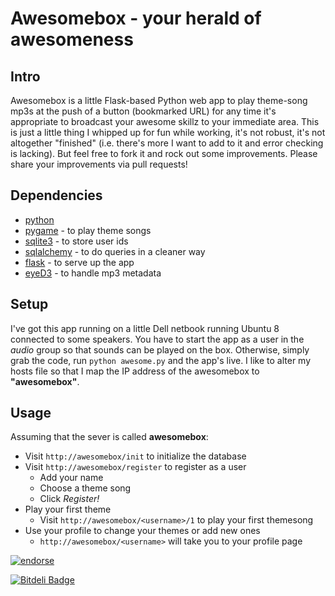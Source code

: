 Awesomebox - your herald of awesomeness
=======================================

Intro
-----
Awesomebox is a little Flask-based Python web app to play theme-song mp3s at the push of a button (bookmarked URL) for
any time it's appropriate to broadcast your awesome skillz to your immediate area. This is just a little thing I whipped
up for fun while working, it's not robust, it's not altogether "finished" (i.e. there's more I want to add to it and
error checking is lacking). But feel free to fork it and rock out some improvements. Please share your improvements
via pull requests!

Dependencies
------------
* [python](http://python.org)
* [pygame](http://pygame.org) - to play theme songs
* [sqlite3](http://sqlite.org) - to store user ids
* [sqlalchemy](http://www.sqlalchemy.org) - to do queries in a cleaner way
* [flask](http://flask.pocoo.org) - to serve up the app
* [eyeD3](http://eyed3.nicfit.net/) - to handle mp3 metadata

Setup
-----
I've got this app running on a little Dell netbook running Ubuntu 8 connected to some speakers. You have to
start the app as a user in the *audio* group so that sounds can be played on the box. Otherwise, simply grab 
the code, run `python awesome.py` and the app's live. I like to alter my hosts file so that I map the IP address
of the awesomebox to **"awesomebox"**.

Usage
-----
Assuming that the sever is called **awesomebox**:

* Visit `http://awesomebox/init` to initialize the database
* Visit `http://awesomebox/register` to register as a user
   * Add your name
   * Choose a theme song
   * Click *Register!*
* Play your first theme
   * Visit `http://awesomebox/<username>/1` to play your first themesong
* Use your profile to change your themes or add new ones
   * `http://awesomebox/<username>` will take you to your profile page

[![endorse](http://api.coderwall.com/mrcaron/endorsecount.png)](http://coderwall.com/mrcaron)


[![Bitdeli Badge](https://d2weczhvl823v0.cloudfront.net/mrcaron/awesomebox/trend.png)](https://bitdeli.com/free "Bitdeli Badge")

